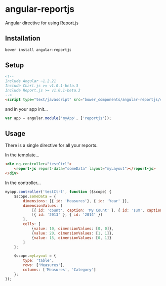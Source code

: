angular-reportjs
===============

Angular directive for using [Report.js](http://youknowriad.github.io/report.js)

Installation
------------

```sh
bower install angular-reportjs
```

Setup
-----

```html
<!--
Include Angular ~1.2.21
Include Chart.js >= v1.0.1-beta.3
Include Report.js >= v1.0.1-beta.3
-->
<script type="text/javascript" src="bower_components/angular-reportjs/src/angular-reportjs.js"></script>
```

and in your app init...

```javascript
var app = angular.module('myApp', ['reportjs']);
```

Usage
-----

There is a single directive for all your reports.

In the template...

```html
<div ng-controller="testCtrl">
    <report-js report-data="someData" layout="myLayout"></report-js>
</div>
```

In the controller...

```javascript
myapp.controller('testCtrl', function ($scope) {
	$scope.someData = {
        dimensions: [{ id: 'Measures'}, { id: 'Year' }],
        dimensionValues: [
            [{ id: 'count', caption: 'My Count' }, { id: 'sum', caption: 'My Sum' }],
            [{ id: '2013' }, { id: '2014' }]
        ],
        cells: [
            {value: 10, dimensionValues: [0, 0]},
            {value: 20, dimensionValues: [1, 1]},
            {value: 15, dimensionValues: [0, 1]}
        ]
    };

    $scope.myLayout = {
        type: 'table',
        rows: ['Measures'],
        columns: ['Measures', 'Category']
    };
});
```
